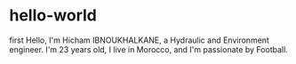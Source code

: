 # hello-world
first
Hello, I'm Hicham IBNOUKHALKANE, a Hydraulic and Environment engineer.
I'm 23 years old, I live in Morocco, and I'm passionate by Football.

